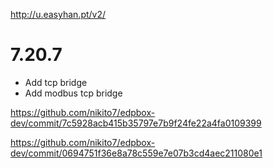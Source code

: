 http://u.easyhan.pt/v2/

# 7.20.7

- Add tcp bridge
- Add modbus tcp bridge

https://github.com/nikito7/edpbox-dev/commit/7c5928acb415b35797e7b9f24fe22a4fa0109399

https://github.com/nikito7/edpbox-dev/commit/0694751f36e8a78c559e7e07b3cd4aec211080e1
